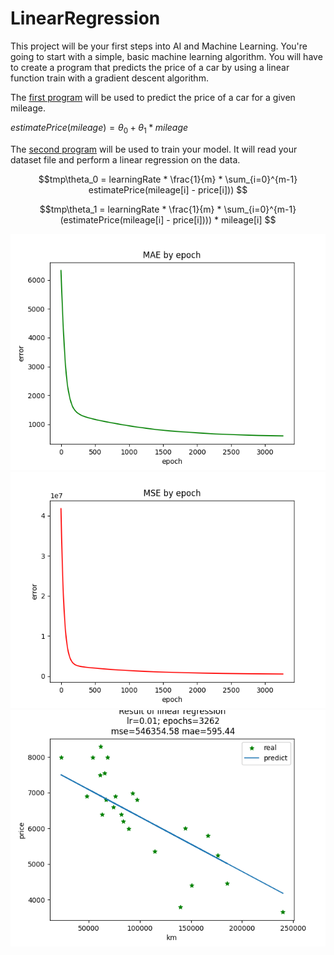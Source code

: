 # LinearRegression

This project will be your first steps into AI and Machine Learning. You're going to start with a simple, basic machine learning algorithm. You will have to create a program that predicts the price of a car by using a linear function train with a gradient descent algorithm.

The [first program](https://github.com/alfir-v10/LinearRegression/blob/main/train_model.py) will be used to predict the price of a car for a given mileage.

$estimatePrice(mileage) = \theta_0 + \theta_1 * mileage$

The [second program](https://github.com/alfir-v10/LinearRegression/blob/main/estimatePrice.py) will be used to train your model. It will read your dataset file
and perform a linear regression on the data.

$$tmp\theta_0 = learningRate * \frac{1}{m} * \sum_{i=0}^{m-1} estimatePrice(mileage[i] - price[i])) $$

$$tmp\theta_1 = learningRate * \frac{1}{m} * \sum_{i=0}^{m-1} (estimatePrice(mileage[i] - price[i]))) * mileage[i] $$

![](https://github.com/alfir-v10/LinearRegression/blob/main/mae.png)
![](https://github.com/alfir-v10/LinearRegression/blob/main/mse.png)
![](https://github.com/alfir-v10/LinearRegression/blob/main/result.png)

